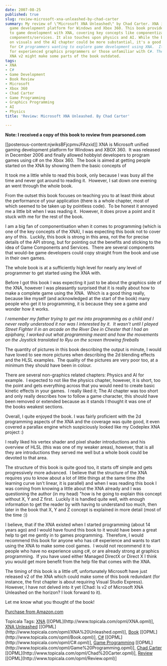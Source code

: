 ```yaml
---
date: 2007-08-25
published: true
slug: review-microsoft-xna-unleashed-by-chad-carter
summary: My review of \"Microsoft XNA Unleashed\" by Chad Carter. XNA is Microsoft's
  game development platform for Windows and Xbox 360. This book provides a great introduction
  to game development with XNA, covering key concepts like componentization and game
  components/services. It also touches upon physics and AI. While the book is light
  on visuals and the AI chapter could be more substantial, it's a good starting point
  for C# programmers wanting to explore game development using XNA.  It's less suited
  for experienced graphics programmers or those unfamiliar with C#. The release of
  XNA v2 might make some parts of the book outdated.
tags:
- XNA
- C#
- Game Development
- Book Review
- Microsoft
- Xbox 360
- Chad Carter
- Game Programming
- Graphics Programming
- AI
- Physics
title: 'Review: Microsoft XNA Unleashed. By Chad Carter'

---
```

<p><strong>Note: I received a copy of this book to review from pearsoned.com</strong></p> <p>[[posterous-content:njwiksBFjcpmvJFAzxid]] XNA is Microsoft unified gaming development platform for Windows and XBOX 360.  It was released in December 2006 and finally allowed hobbyist developers to program games using c# on the Xbox 360.  The book is aimed at getting people started on the XNA by showing them the basic concepts of </p> <p>It took me a little while to read this book, only because I was busy all the time and never got around to reading it.  However, I sat down one evening an went through the whole book.</p> <p>From the outset this book focuses on teaching you to at least think about the performance of your application (there is a whole chapter, most of which seemed to be taken up by pointless code).  To be honest it annoyed me a little bit when I was reading it.  However, it does prove a point and it stuck with me for the rest of the book.</p> <p>I am a big fan of componentisation when it comes to programming (which is one of the key concepts of the XNA), I was expecting this book not to cover any of this.  Luckily, this book is strong in this area, not the for precise details of the API strong, but for pointing out the benefits and sticking to the idea of Game Components and Services.  There are several components that would-be game developers could copy straight from the book and use in their own games.</p> <p>The whole book is at a sufficiently high level for nearly any level of programmer to get started using the XNA with.</p> <p>Before I got this book I was expecting it just to be about the graphics side of the XNA, however I was pleasantly surprised that it is really about how to make a complete game using the XNA.  Which is a good thing really, because like myself (and acknowledged at the start of the book) many people who get it to programming, it is because they see a game and wonder how it works.</p> <p><em>I remember my father trying to get me into programming as a child and I never really understood it nor was I interested by it.  It wasn't until I played Street Fighter II in an arcade on the River Dee in Chester that I had an epiphany, I worked out what programming meant and how the movements on the Joystick translated to Ryu on the screen throwing fireballs</em></p> <p>The quantity of pictures in this book describing the output is minute, I would have loved to see more pictures when describing the 2d blending effects and the HLSL examples.  The quality of the pictures are very poor too, at a minimum they should have been in colour.</p> <p>There are several non-graphics related chapters: Physics and AI for example.  I expected to not like the physics chapter, however, it is short, too the point and gets everything across that you would need to create basic kinetic effects in your games.  I really liked it; The AI chapter was too short and only really describes how to follow a game character, this should have been removed or extended because as it stands I thought it was one of the books weakest sections.  </p> <p>Overall, I quite enjoyed the book. I was fairly proficient with the 2d programming aspects of the XNA and the coverage was quite good, it even covered a parallax engine which suspiciously looked like my Codeplex XNA project :) </p> <p>I really liked his vertex shader and pixel shader introductions and his overview of HLSL (this was one of my weaker areas), however, that is all they are introductions they served me well but a whole book could be devoted to that area.</p> <p>The structure of this book is quite good too, it starts off simple and gets progressively more advanced.  I believe that the structure of the XNA requires you to know about a lot of little things at the same time (the learning curve isn't linear, it is parallel) and when I was reading this book I was coming from knowing a little about the XNA already and I was questioning the author (in my head) "how is he going to explain this concept without X, Y and Z first.  Luckily it is handled quite well, with enough information to get the reader by with having to understand too much, then later in the book that X, Y and Z concept is explained in more detail (most of the time :))</p> <p>I believe, that if the XNA existed when I started programming (about 14 years ago) and I would have found this book to it would have been a great help to get me gently in to games programming.  Therefore, I would recommend this book for anyone who has c# experience and wants to start using the XNA to make some cool games.  I would not recommend it to people who have no experience using c#, or are already strong at graphics programming.  If you have used either Managed DirectX or Direct X I think you would get more benefit from the help file that comes with the XNA.</p> <p>The timing of this book is a little off, unfortunately Microsoft have just released v2 of the XNA which could make some of this book redundant (for instance, the first chapter is about requiring Visual Studio Express).  However, I have not delved into it yet (Chad: Is v2 of Microsoft XNA Unleashed on the horizon? I look forward to it).</p> <p>Let me know what you thought of the book!</p> <p><a href="http://www.amazon.com/gp/product/0672329646?ie=UTF8&amp;tag=cnetfra-20&amp;linkCode=as2&amp;camp=1789&amp;creative=9325&amp;creativeASIN=0672329646" title="XNA Unleashed">Purchase from Amazon.com</a></p> <div class="wlWriterSmartContent" style="padding-right: 0px; display: inline; padding-left: 0px; padding-bottom: 0px; margin: 0px; padding-top: 0px;">Topicala Tags: <a href="http://www.topicala.com/tag/XNA" rel="tag">XNA</a> [[OPML](http://www.topicala.com/opml/XNA.opml)], <a href="http://www.topicala.com/tag/XNA%20Unleashed" rel="tag">XNA Unleashed</a> [[OPML](http://www.topicala.com/opml/XNA%20Unleashed.opml)], <a href="http://www.topicala.com/tag/Book" rel="tag">Book</a> [[OPML](http://www.topicala.com/opml/Book.opml)], <a href="http://www.topicala.com/tag/C#" rel="tag">C#</a> [[OPML](http://www.topicala.com/opml/C#.opml)], <a href="http://www.topicala.com/tag/Game%20Programming" rel="tag">Game Programming</a> [[OPML](http://www.topicala.com/opml/Game%20Programming.opml)], <a href="http://www.topicala.com/tag/Chad%20Carter" rel="tag">Chad Carter</a> [[OPML](http://www.topicala.com/opml/Chad%20Carter.opml)], <a href="http://www.topicala.com/tag/Review" rel="tag">Review</a> [[OPML](http://www.topicala.com/opml/Review.opml)]</div>


